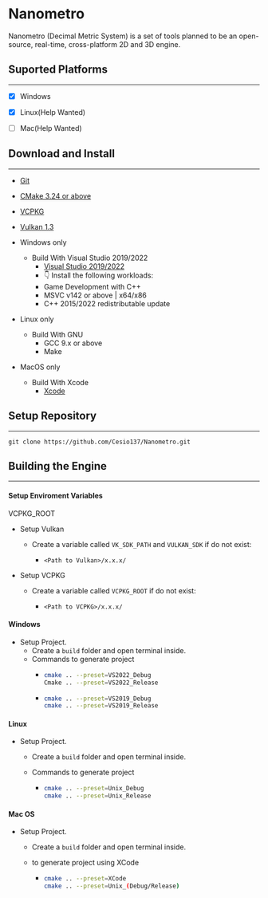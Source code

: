 # Nanometro

Nanometro (Decimal Metric System) is a set of tools planned to be an open-source, real-time, cross-platform 2D and 3D engine.

## Suported Platforms

---

- [x] Windows

- [x] Linux(Help Wanted)

- [ ] Mac(Help Wanted)

## Download and Install

---

- [Git](https://git-scm.com)

- [CMake 3.24 or above](https://cmake.org/download/)

- [VCPKG](https://vcpkg.io/en/)

- [Vulkan 1.3](https://vulkan.lunarg.com)

- Windows only
  - Build With Visual Studio 2019/2022
    - [Visual Studio 2019/2022](https://visualstudio.microsoft.com/downloads/)
    - 👇 Install the following workloads:
    - Game Development with C++
    - MSVC v142 or above | x64/x86
    - C++ 2015/2022 redistributable update

- Linux only
  - Build With GNU
    - GCC 9.x or above
    - Make

- MacOS only
  - Build With Xcode
    - [Xcode](https://developer.apple.com/xcode/)
  
## Setup Repository

---

```shell
git clone https://github.com/Cesio137/Nanometro.git
```

## Building the Engine

---

#### Setup Enviroment Variables
VCPKG_ROOT
* Setup Vulkan  
  * Create a variable called `VK_SDK_PATH` and `VULKAN_SDK` if do not exist:
    * ```Path
      <Path to Vulkan>/x.x.x/
      ```

* Setup VCPKG  
  * Create a variable called `VCPKG_ROOT` if do not exist:
    * ```Path
      <Path to VCPKG>/x.x.x/
      ```

#### Windows

* Setup Project.
  * Create a `build` folder and open terminal inside.
  * Commands to generate project
    * ```bash
      cmake .. --preset=VS2022_Debug
      Cmake .. --preset=VS2022_Release
      ```
    * ```bash
      cmake .. --preset=VS2019_Debug
      cmake .. --preset=VS2019_Release
      ```

#### Linux

* Setup Project.
  
  * Create a `build` folder and open terminal inside.
  
  * Commands to generate project
    
    * ```bash
      cmake .. --preset=Unix_Debug
      cmake .. --preset=Unix_Release
      ```    

#### Mac OS

* Setup Project.
  
  * Create a `build` folder and open terminal inside.
  
  * to generate project using XCode
    
    * ```bash
      cmake .. --preset=XCode
      cmake .. --preset=Unix_(Debug/Release)
      ```